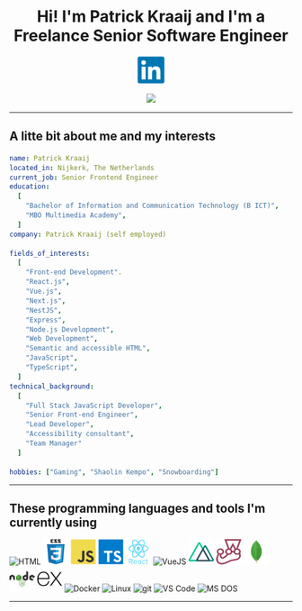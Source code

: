 <h1 align="center">
  Hi! I'm Patrick Kraaij and I'm a Freelance Senior Software Engineer
</h1>

<p align="center">
  <a href="https://www.linkedin.com/in/patrickkraaij/">
    <img height="50" src="https://raw.githubusercontent.com/devicons/devicon/master/icons/linkedin/linkedin-original.svg"/>
  </a>
</p>

<p align="center">
  <img src= "https://i.giphy.com/media/qgQUggAC3Pfv687qPC/giphy.webp">
</p>

---

<h2>A litte bit about me and my interests</h2>

```yaml
name: Patrick Kraaij
located_in: Nijkerk, The Netherlands
current_job: Senior Frontend Engineer
education:
  [
    "Bachelor of Information and Communication Technology (B ICT)",
    "MBO Multimedia Academy",
  ]
company: Patrick Kraaij (self employed)

fields_of_interests:
  [
    "Front-end Development".
    "React.js",
    "Vue.js",
    "Next.js",
    "NestJS",
    "Express",
    "Node.js Development",
    "Web Development",
    "Semantic and accessible HTML",
    "JavaScript",
    "TypeScript",
  ]
technical_background:
  [
    "Full Stack JavaScript Developer",
    "Senior Front-end Engineer",
    "Lead Developer",
    "Accessibility consultant",
    "Team Manager"
  ]
  
hobbies: ["Gaming", "Shaolin Kempo", "Snowboarding"]
```
  
---  
  
<h2>These programming languages and tools I'm currently using</h2>
<p align="left">
<img src="https://cdn.jsdelivr.net/gh/devicons/devicon/icons/html5/html5-original.svg" alt="HTML" width="45" height="45"/>
<img src="https://raw.githubusercontent.com/devicons/devicon/master/icons/css3/css3-original-wordmark.svg" alt="CSS3" width="45" height="45" />
<img src="https://raw.githubusercontent.com/devicons/devicon/master/icons/javascript/javascript-original.svg" alt="JavaScript" width="45" height="45" />
<img src="https://raw.githubusercontent.com/devicons/devicon/master/icons/typescript/typescript-original.svg" alt="TypeScript" width="45" height="45" />  
<img src="https://raw.githubusercontent.com/devicons/devicon/master/icons/react/react-original-wordmark.svg" alt="React" width="45" height="45" />  
<img src="https://cdn.jsdelivr.net/gh/devicons/devicon/icons/vuejs/vuejs-original-wordmark.svg" alt="VueJS" width="45" height="45"/>
<img src="https://raw.githubusercontent.com/devicons/devicon/master/icons/nuxtjs/nuxtjs-original.svg" alt="NuxtJS" width="45" height="45"/>
<img src="https://raw.githubusercontent.com/devicons/devicon/master/icons/jest/jest-plain.svg" alt="Jest" width="45" height="45"/>
<img src="https://raw.githubusercontent.com/devicons/devicon/master/icons/mongodb/mongodb-original.svg" alt="MongoDB" width="45" height="45" />
<img src="https://raw.githubusercontent.com/devicons/devicon/master/icons/nodejs/nodejs-original-wordmark.svg" alt="NodeJS" width="45" height="45" />
<img src="https://raw.githubusercontent.com/devicons/devicon/master/icons/express/express-original.svg" alt="Express" width="45" height="45" />
<img src="https://cdn.jsdelivr.net/gh/devicons/devicon/icons/docker/docker-original.svg" alt="Docker" width="45" height="45"/>
<img src="https://cdn.jsdelivr.net/gh/devicons/devicon/icons/linux/linux-original.svg" alt="Linux" width="45" height="45"/>       
<img src="https://cdn.jsdelivr.net/gh/devicons/devicon/icons/git/git-original.svg" alt="git" width="45" height="45"/>
<img src="https://cdn.jsdelivr.net/gh/devicons/devicon/icons/vscode/vscode-original.svg" alt="VS Code" width="45" height="45"/>
<img src="https://cdn.jsdelivr.net/gh/devicons/devicon/icons/msdos/msdos-original.svg" alt="MS DOS" width="45" height="45"/>
</p>

---
